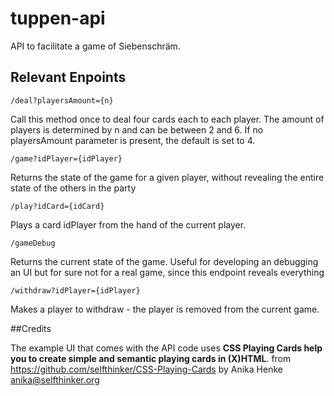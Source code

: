 # tuppen-api
API to facilitate a game of Siebenschräm. 

## Relevant Enpoints

`/deal?playersAmount={n}`

Call this method once to deal four cards each to each player. The amount of players is determined by n and can be between 2 and 6. If no playersAmount parameter is present, the default is set to 4.

`/game?idPlayer={idPlayer}`

Returns the state of the game for a given player, without revealing the entire state of the others in the party

`/play?idCard={idCard}`

Plays a card idPlayer from the hand of the current player.

`/gameDebug`

Returns the current state of the game.
Useful for developing an debugging an UI but for sure not for a real game, since this endpoint reveals everything

`/withdraw?idPlayer={idPlayer}`

Makes a player to withdraw - the player is removed from the current game.

##Credits

The example UI that comes with the API code uses **CSS Playing Cards help you to create simple and semantic playing cards in (X)HTML**.
from https://github.com/selfthinker/CSS-Playing-Cards by Anika Henke anika@selfthinker.org
